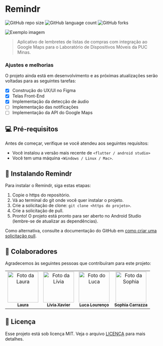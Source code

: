 # Remindr

![GitHub repo size](https://img.shields.io/github/repo-size/sophiacarrazza/Remindr?style=for-the-badge)
![GitHub language count](https://img.shields.io/github/languages/count/sophiacarrazza/Remindr?style=for-the-badge)
![GitHub forks](https://img.shields.io/github/forks/sophiacarrazza/Remindr?style=for-the-badge)
<!--
![Bitbucket open issues](https://img.shields.io/bitbucket/issues/sophiacarrazza/Remindr?style=for-the-badge)
![Bitbucket open pull requests](https://img.shields.io/bitbucket/pr-raw/sophiacarrazza/Remindre?style=for-the-badge)
-->
<img src="imagem.png" alt="Exemplo imagem">

> Aplicativo de lembretes de listas de compras com integração ao Google Maps para o Laboratório de Dispositivos Móveis da PUC Minas.

### Ajustes e melhorias

O projeto ainda está em desenvolvimento e as próximas atualizações serão voltadas para as seguintes tarefas:

- [x] Construção do UX/UI no Figma
- [x] Telas Front-End
- [x] Implementação da detecção de áudio
- [ ] Implementação das notificações
- [ ] Implementação da API do Google Maps

## 💻 Pré-requisitos

Antes de começar, verifique se você atendeu aos seguintes requisitos:

- Você instalou a versão mais recente de `<flutter / android studio>`
- Você tem uma máquina `<Windows / Linux / Mac>`.

## 🚀 Instalando Remindr

Para instalar o Remindr, siga estas etapas:

1. Copie o https do repositório.
2. Vá ao terminal do git onde você quer instalar o projeto.
3. Crie a solicitação de clone: `git clone <https do projeto>`.
7. Crie a solicitação de pull.
8. Pronto! O projeto está pronto para ser aberto no Android Studio (lembre-se de atualizar as dependências).

Como alternativa, consulte a documentação do GitHub em [como criar uma solicitação pull](https://help.github.com/en/github/collaborating-with-issues-and-pull-requests/creating-a-pull-request).

## 🤝 Colaboradores

Agradecemos às seguintes pessoas que contribuíram para este projeto:

<table>
  <tr>
    <td align="center">
      <a href="https://github.com/laura3141" title="defina o título do link">
        <img src="https://github.com/user-attachments/assets/6edbc266-cc90-43f5-96a0-52d43af68cac" width="100px;" alt="Foto da Laura"/><br>
        <sub>
          <b>Laura </b>
        </sub>
      </a>
    </td>
    <td align="center">
      <a href="https://github.com/liviacx" title="defina o título do link">
        <img src="https://github.com/user-attachments/assets/f9a9d393-b9d2-4405-8950-c55548852d0d" width="100px;" alt="Foto da Lívia"/><br>
        <sub>
          <b>Lívia Xavier</b>
        </sub>
      </a>
    </td>
    <td align="center">
      <a href="LucaGonzaga" title="defina o título do link">
        <img src="https://github.com/user-attachments/assets/b9143166-0c6f-47ab-8209-060b8c710baf" width="100px;" alt="Foto do Luca"/><br>
        <sub>
          <b>Luca Lourenço</b>
        </sub>
      </a>
    </td>
    <td align="center">
      <a href="https://github.com/sophiacarrazza" title="defina o título do link">
        <img src="https://github.com/user-attachments/assets/7ce06a54-1db9-4938-940b-ddcf7654f780" width="100px;" alt="Foto da Sophia"/><br>
        <sub>
          <b>Sophia Carrazza</b>
        </sub>
      </a>
    </td>
  </tr>
</table>

## 📝 Licença

Esse projeto está sob licença MIT. Veja o arquivo [LICENÇA](LICENSE) para mais detalhes.
